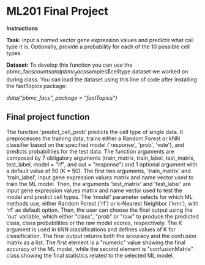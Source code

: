 # ML201 Final Project

**Instructions**

**Task:**
input a named vector gene expression values and predicts what call type it is. 
Optionally, provide a probability for each of the 10 possible cell types. 

**Dataset:**
To develop this function you can use the pbmc_facs$counts and pbmc_facs$samples$celltype dataset we worked on during class. You can load the dataset using this line of code after installing the fastTopics package:

*data("pbmc_facs", package = "fastTopics")*

## Final project function

The function 'predict_cell_prob' predicts the cell type of single data. It preprocesses the training data, trains either a Random Forest or kNN classifier based on the specified model ('response', 'prob', 'vote'), and predicts probabilities for the test data. The function arguments are composed by 7 obligatory arguments (train_matrix, train_label, test_matrix, test_label, model = "rf", and out = "response") and 1 optional argument with a default value of 50 (K = 50). The first two arguments, 'train_matrix' and 'train_label', input gene expression values matrix and name vector used to train the ML model. Then, the arguments 'test_matrix' and 'test_label' are input  gene expression values matrix and name vector used to test the model and predict cell types. The 'model' parameter selects for which ML methods use, either Random Forest ('rf') or k-Nearest Neighbor ('knn'), with 'rf' as default option. Then, the user can choose the final output using the 'out' variable, which either "class", "prob" or "raw" to produce the predicted class, class probabilities or the raw model scores, respectively. The K argument is used in kNN classifications and defines values of K for classification. The final output returns both the accuracy and the confusion matrix as a list. The first element is a "numeric" value showing the final accuracy of the ML model, while the second element is "confusionMatrix" class showing the final statistics related to the selected ML model.  
